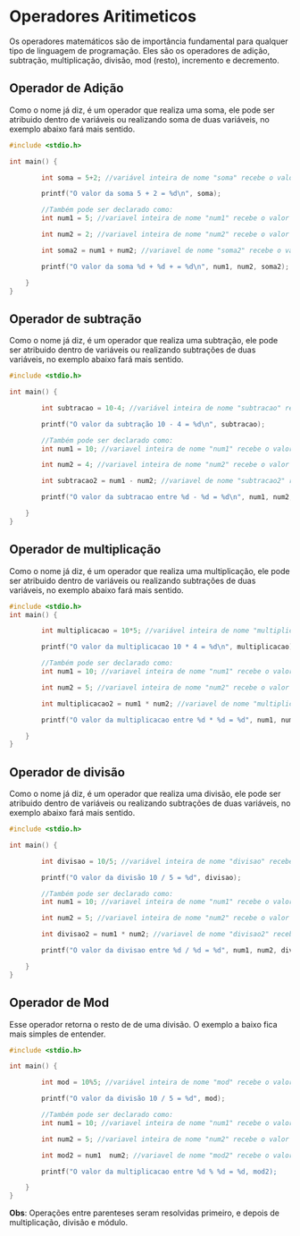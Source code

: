 <h1>Operadores Aritimeticos</h1>
Os operadores matemáticos são de importância fundamental para qualquer tipo de linguagem de programação. Eles são os operadores de adição, subtração, multiplicação, divisão, mod (resto), incremento e decremento.


<h2> Operador de Adição </h2>
Como o nome já diz, é um operador que realiza uma soma, ele pode ser atribuido dentro de variáveis ou realizando soma de duas variáveis, no exemplo abaixo fará mais sentido.

```c
#include <stdio.h> 

int main() {

        int soma = 5+2; //variável inteira de nome "soma" recebe o valor da soma entre 5 e 2;

        printf("O valor da soma 5 + 2 = %d\n", soma);

        //Também pode ser declarado como:
        int num1 = 5; //variavel inteira de nome "num1" recebe o valor de 5.

        int num2 = 2; //variavel inteira de nome "num2" recebe o valor de 2.

        int soma2 = num1 + num2; //variavel de nome "soma2" recebe o valor da soma entre as variaveis de nome "num1" e "num2"

        printf("O valor da soma %d + %d + = %d\n", num1, num2, soma2);

    }
}
```


<h2> Operador de subtração </h2>

Como o nome já diz, é um operador que realiza uma subtração, ele pode ser atribuido dentro de variáveis ou realizando subtrações de duas variáveis, no exemplo abaixo fará mais sentido.

```c
#include <stdio.h> 

int main() {

        int subtracao = 10-4; //variável inteira de nome "subtracao" recebe o valor da subtracao entre 10 e 4;

        printf("O valor da subtração 10 - 4 = %d\n", subtracao);

        //Também pode ser declarado como:
        int num1 = 10; //variavel inteira de nome "num1" recebe o valor de 10.

        int num2 = 4; //variavel inteira de nome "num2" recebe o valor de 4.

        int subtracao2 = num1 - num2; //variavel de nome "subtracao2" recebe o valor da subtração entre as variaveis de nome "num1" e "num2"

        printf("O valor da subtracao entre %d - %d = %d\n", num1, num2, subtracao2);

    }
}
```

<h2> Operador de multiplicação </h2>

Como o nome já diz, é um operador que realiza uma multiplicação, ele pode ser atribuido dentro de variáveis ou realizando subtrações de duas variáveis, no exemplo abaixo fará mais sentido.

```c
#include <stdio.h>
int main() {

        int multiplicacao = 10*5; //variável inteira de nome "multiplicacao" recebe o valor da multiplicação entre 10 e 5;

        printf("O valor da multiplicacao 10 * 4 = %d\n", multiplicacao);

        //Também pode ser declarado como:
        int num1 = 10; //variavel inteira de nome "num1" recebe o valor de 10.

        int num2 = 5; //variavel inteira de nome "num2" recebe o valor de 5.

        int multiplicacao2 = num1 * num2; //variavel de nome "multiplicacao2" recebe o valor da multiplicacao entre as variaveis de nome "num1" e "num2"

        printf("O valor da multiplicacao entre %d * %d = %d", num1, num2, multiplicacao2);

    }
}
```

<h2> Operador de divisão </h2>

Como o nome já diz, é um operador que realiza uma divisão, ele pode ser atribuido dentro de variáveis ou realizando subtrações de duas variáveis, no exemplo abaixo fará mais sentido.

```c
#include <stdio.h>

int main() {

        int divisao = 10/5; //variável inteira de nome "divisao" recebe o valor da divisão entre 10 e 5;

        printf("O valor da divisão 10 / 5 = %d", divisao);

        //Também pode ser declarado como:
        int num1 = 10; //variavel inteira de nome "num1" recebe o valor de 10.

        int num2 = 5; //variavel inteira de nome "num2" recebe o valor de 5.

        int divisao2 = num1 * num2; //variavel de nome "divisao2" recebe o valor da divisao entre as variaveis de nome "num1" e "num2"

        printf("O valor da divisao entre %d / %d = %d", num1, num2, divisao2);

    }
}
```

<h2> Operador de Mod </h2>

Esse operador retorna o resto de de uma divisão. O exemplo a baixo fica mais simples de entender.

```c
#include <stdio.h>

int main() {

        int mod = 10%5; //variável inteira de nome "mod" recebe o valor do resto da divisão entre 10 e 5;

        printf("O valor da divisão 10 / 5 = %d", mod);

        //Também pode ser declarado como:
        int num1 = 10; //variavel inteira de nome "num1" recebe o valor de 10.

        int num2 = 5; //variavel inteira de nome "num2" recebe o valor de 5.

        int mod2 = num1  num2; //variavel de nome "mod2" recebe o valor do resto da divisão entre as variaveis de nome "num1" e "num2"

        printf("O valor da multiplicacao entre %d % %d = %d, mod2);

    }
}
```

**Obs**: Operações entre parenteses seram resolvidas primeiro, e depois de multiplicação, divisão e módulo.
